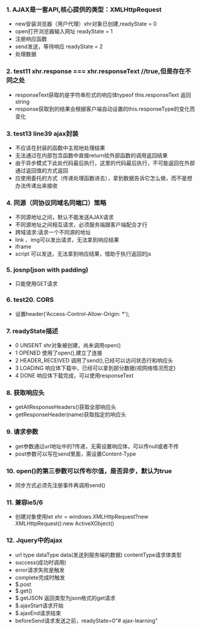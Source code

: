### 1. AJAX是一套API,核心提供的类型：XMLHttpRequest
* new安装浏览器（用户代理）xhr对象已创建,readyState = 0
* open打开浏览器输入网址 readyState = 1 
* 注册响应函数
* send发送，等待响应 readyState = 2
* 处理数据
### 2. test11 xhr.response === xhr.responseText //true,但是存在不同之处
* responseText获取的是字符串形式的响应体typeof this.responseText 返回string
* response获取到的结果会根据客户端自动设置的this.responseType的变化而变化
### 3. test13 line39 ajax封装
* 不应该在封装的函数中主观地处理结果
* 无法通过在内部包含函数中直接return给外部函数的调用返回结果
* 由于异步模式下此处代码最后执行，这里的代码最后执行，不可能返回在外部通过返回值的方式返回
* 应使用委托的方式（传递处理函数进去），拿到数据告诉它怎么做，而不是想办法传递出来接收
### 4. 同源（同协议同域名同端口）策略
* 不同源地址之间，默认不能发送AJAX请求
* 不同源地址之间相互请求，必须服务端跟客户端配合才行
* 跨域请求:请求一个不同源的地址
* link 、img可以发出请求，无法拿到响应结果
* iframe
* script 可以发送，无法拿到响应结果，借助于执行返回的js
### 5. josnp(json with padding)
* 只能使用GET请求
### 6. test20. CORS 
* 设置header('Access-Control-Allow-Origin: *');
### 7. readyState描述
* 0 UNSENT xhr对象被创建，尚未调用open()
* 1 OPENED 使用了open(),建立了连接
* 2 HEADER_RECEIVED 调用了send(),已经可以访问状态行和响应头
* 3 LOADING 响应体下载中，已经可以拿到部分数据(视网络情况而定)
* 4 DONE 响应体下载完成，可以使用responseText
### 8. 获取响应头
* getAllResponseHeaders()获取全部响应头
* getResponseHeader(name)获取指定的响应头
### 9. 请求参数
* get参数通过url地址中的?传递，无需设置响应体，可以传null或者不传
* post参数可以写在send里面，需设置Content-Type
### 10. open()的第三参数可以传布尔值，是否异步，默认为true
* 同步方式必须先注册事件再调用send()
### 11. 兼容ie5/6
* 创建对象使用let xhr = windows.XMLHttpRequest?new XMLHttpRequest():new ActiveXObject()
### 12. Jquery中的ajax
* url type dataType data(发送到服务端的数据) contentType请求体类型
* success(成功时调用)
* error请求失败是触发
* complete完成时触发
* $.post
* $.get()
* $.getJSON 返回类型为json格式的get请求
* $.ajaxStart请求开始
* $.ajaxEnd请求结束
* beforeSend请求发送之前，readyState=0"# ajax-learning" 
